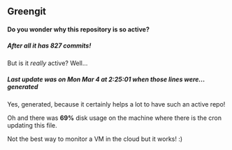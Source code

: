 ## Greengit

#### Do you wonder why this repository is so active?

##### After all it has 827 commits!

But is it *really* active? Well...

##### Last update was on Mon Mar 4 at 2:25:01 when those lines were... generated

Yes, generated, because it certainly helps a lot to have such an active repo!

Oh and there was **69%** disk usage on the machine
where there is the cron updating this file.

Not the best way to monitor a VM in the cloud but it works! :)
